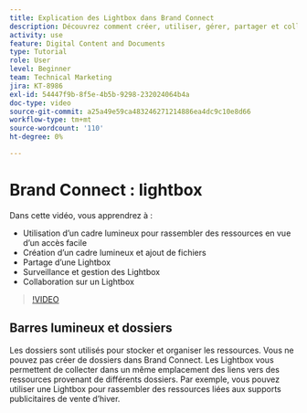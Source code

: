 ```yaml
---
title: Explication des Lightbox dans Brand Connect
description: Découvrez comment créer, utiliser, gérer, partager et collaborer sur un Lightbox dans Brand Connect de [!UICONTROL Gestion des actifs numériques Workfront].
activity: use
feature: Digital Content and Documents
type: Tutorial
role: User
level: Beginner
team: Technical Marketing
jira: KT-8986
exl-id: 54447f9b-8f5e-4b5b-9298-232024064b4a
doc-type: video
source-git-commit: a25a49e59ca483246271214886ea4dc9c10e8d66
workflow-type: tm+mt
source-wordcount: '110'
ht-degree: 0%

---
```


# Brand Connect : lightbox

Dans cette vidéo, vous apprendrez à :

* Utilisation d’un cadre lumineux pour rassembler des ressources en vue d’un accès facile
* Création d’un cadre lumineux et ajout de fichiers
* Partage d’une Lightbox
* Surveillance et gestion des Lightbox
* Collaboration sur un Lightbox

>[!VIDEO](https://video.tv.adobe.com/v/335248/?quality=12&learn=on)

## Barres lumineux et dossiers

Les dossiers sont utilisés pour stocker et organiser les ressources. Vous ne pouvez pas créer de dossiers dans Brand Connect. Les Lightbox vous permettent de collecter dans un même emplacement des liens vers des ressources provenant de différents dossiers. Par exemple, vous pouvez utiliser une Lightbox pour rassembler des ressources liées aux supports publicitaires de vente d’hiver.
